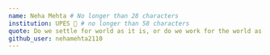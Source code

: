 ```yaml
---
name: Neha Mehta # No longer than 28 characters
institution: UPES 🚩 # no longer than 58 characters
quote: Do we settle for world as it is, or do we work for the world as it should be # no longer than 100 characters, avoid using quotes(") to guarantee the format remains the same.
github_user: nehamehta2110
---
```


